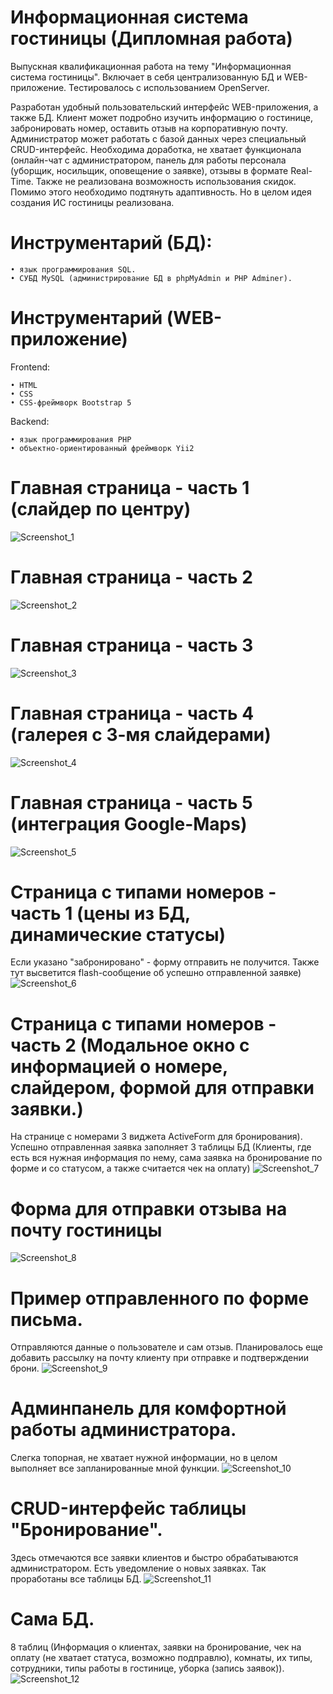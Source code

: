 # Информационная система гостиницы (Дипломная работа)
Выпускная квалификационная работа на тему "Информационная система гостиницы". Включает в себя централизованную БД и WEB-приложение. Тестировалось с использованием OpenServer.

Разработан удобный пользовательский интерфейс WEB-приложения, а также БД. 
Клиент может подробно изучить информацию о гостинице, забронировать номер, оставить отзыв на корпоративную почту. 
Администратор может работать с базой данных через специальный CRUD-интерфейс.
Необходима доработка, не хватает функционала (онлайн-чат с администратором, панель для работы персонала (уборщик, носильщик, оповещение о заявке), отзывы в формате Real-Time. Также не реализована возможность использования скидок. Помимо этого необходимо подтянуть адаптивность. Но в целом идея создания ИС гостиницы реализована.

# Инструментарий (БД): 

    • язык программирования SQL. 
    • СУБД MySQL (администрирование БД в phpMyAdmin и PHP Adminer).
  

# Инструментарий (WEB-приложение) 

  Frontend: 
  
    • HTML 
    • СSS 
    • CSS-фреймворк Bootstrap 5 
    
  Backend: 
  
    • язык программирования PHP 
    • объектно-ориентированный фреймворк Yii2

# Главная страница - часть 1 (слайдер по центру)
![Screenshot_1](https://user-images.githubusercontent.com/38008327/175290695-8e213469-0099-4b10-89b0-33fc7768698e.png)

# Главная страница - часть 2
![Screenshot_2](https://user-images.githubusercontent.com/38008327/175290708-f808ecdf-e587-481f-b986-d7fe5ed4fe87.png)

# Главная страница - часть 3
![Screenshot_3](https://user-images.githubusercontent.com/38008327/175290718-a2186213-64d1-4ab6-878e-4de1b8e55b6b.png)

# Главная страница - часть 4 (галерея с 3-мя слайдерами)
![Screenshot_4](https://user-images.githubusercontent.com/38008327/175290727-f39abf53-3e81-4971-a787-121220a0895a.png)

# Главная страница - часть 5 (интеграция Google-Maps)
![Screenshot_5](https://user-images.githubusercontent.com/38008327/175290751-7acaa2f1-2d66-46db-bd29-9d8dac6b495b.png)

# Страница с типами номеров - часть 1 (цены из БД, динамические статусы) 
Если указано "забронировано" - форму отправить не получится. Также тут высветится flash-сообщение об успешно отправленной заявке)
![Screenshot_6](https://user-images.githubusercontent.com/38008327/175290773-301034a7-0c0f-4690-8219-546a65686c43.png)

# Страница с типами номеров - часть 2 (Модальное окно с информацией о номере, слайдером, формой для отправки заявки.)
На странице с номерами 3 виджета ActiveForm для бронирования). Успешно отправленная заявка заполняет 3 таблицы БД (Клиенты, где есть вся нужная информация по нему, сама заявка на бронирование по форме и со статусом, а также считается чек на оплату)
![Screenshot_7](https://user-images.githubusercontent.com/38008327/175290785-08e16cca-38e6-447c-bf47-0f54d15c2f9c.png)

# Форма для отправки отзыва на почту гостиницы
![Screenshot_8](https://user-images.githubusercontent.com/38008327/175290791-3adbccd0-9a66-4b73-af08-73397f1edc73.png)

# Пример отправленного по форме письма. 
Отправляются данные о пользователе и сам отзыв. Планировалось еще добавить рассылку на почту клиенту при отправке и подтверждении брони.
![Screenshot_9](https://user-images.githubusercontent.com/38008327/175290799-287d8f36-218d-4da4-9d1d-55f1fd70a9a0.png)

# Админпанель для комфортной работы администратора. 
Слегка топорная, не хватает нужной информации, но в целом выполняет все запланированные мной функции.
![Screenshot_10](https://user-images.githubusercontent.com/38008327/175290806-d8a9ad6a-5285-4c2c-a612-9c2d2b20bf82.png)

# CRUD-интерфейс таблицы "Бронирование". 
Здесь отмечаются все заявки клиентов и быстро обрабатываются администратором. Есть уведомление о новых заявках. Так проработаны все таблицы БД.
![Screenshot_11](https://user-images.githubusercontent.com/38008327/175290811-3275a073-eab8-4e86-ab21-53e71b97e167.png)

# Сама БД. 
8 таблиц (Информация о клиентах, заявки на бронирование, чек на оплату (не хватает статуса, возможно подправлю), комнаты, их типы, сотрудники, типы работы в гостинице, уборка (запись заявок)).
![Screenshot_12](https://user-images.githubusercontent.com/38008327/175318241-61ac9bb4-0cbf-4d2e-a138-774e4add4eee.png)
